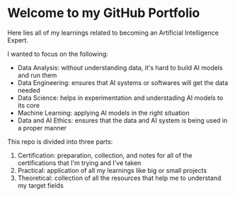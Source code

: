 # Welcome to my GitHub Portfolio
Here lies all of my learnings related to becoming an Artificial Intelligence Expert.

I wanted to focus on the following:
- Data Analysis: without understanding data, it's hard to build AI models and run them
- Data Engineering: ensures that AI systems or softwares will get the data needed
- Data Science: helps in experimentation and understading AI models to its core
- Machine Learning: applying AI models in the right situation
- Data and AI Ethics: ensures that the data and AI system is being used in a proper manner

This repo is divided into three parts:
1. Certification: preparation, collection, and notes for all of the certifications that I'm trying and I've taken
2. Practical: application of all my learnings like big or small projects
3. Theoretical: collection of all the resources that help me to understand my target fields
